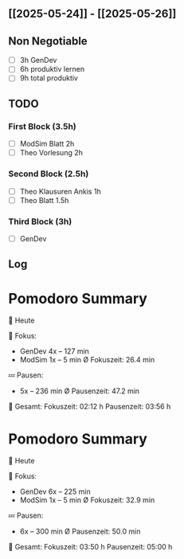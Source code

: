 ## [[2025-05-24]] - [[2025-05-26]]

## Non Negotiable
- [ ] 3h GenDev
- [ ] 6h produktiv lernen 
- [ ] 9h total produktiv

## TODO

### First Block (3.5h)
- [ ] ModSim Blatt 2h
- [ ] Theo Vorlesung 2h
### Second Block (2.5h)
- [ ] Theo Klausuren Ankis 1h
- [ ] Theo Blatt 1.5h
### Third Block (3h)
- [ ] GenDev 
## Log



# Pomodoro Summary

📅 Heute

🍅 Fokus:
- GenDev      4x – 127 min
- ModSim      1x –  5 min
Ø Fokuszeit: 26.4 min

💤 Pausen:
- 5x – 236 min
Ø Pausenzeit: 47.2 min

🧠 Gesamt:
Fokuszeit:  02:12 h
Pausenzeit: 03:56 h


# Pomodoro Summary

📅 Heute

🍅 Fokus:
- GenDev      6x – 225 min
- ModSim      1x –  5 min
Ø Fokuszeit: 32.9 min

💤 Pausen:
- 6x – 300 min
Ø Pausenzeit: 50.0 min

🧠 Gesamt:
Fokuszeit:  03:50 h
Pausenzeit: 05:00 h

